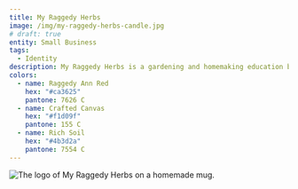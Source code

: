 ```yaml
---
title: My Raggedy Herbs
image: /img/my-raggedy-herbs-candle.jpg
# draft: true
entity: Small Business
tags:
  - Identity
description: My Raggedy Herbs is a gardening and homemaking education brand for moms, grandmoms, and the herbally inclined. These folks expect regular educational content on herbs, cooking, crafts, and more. The face of My Raggedy Herbs has always been Raggedy Ann, but never had a digital representation to accompany their iconic photo. With this new logo, the brand showed that even online, on printed materials, and in the hands of their audience, Raggedy never fails to disappoint.
colors:
  - name: Raggedy Ann Red
    hex: "#ca3625"
    pantone: 7626 C
  - name: Crafted Canvas
    hex: "#f1d09f"
    pantone: 155 C
  - name: Rich Soil
    hex: "#4b3d2a"
    pantone: 7554 C
---
```


![The logo of My Raggedy Herbs on a homemade mug.](/img/my-raggedy-herbs-mugs.jpg)